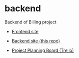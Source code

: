 # backend

Backend of Billing project

- [Frontend site](https://invoice-keeper.netlify.app/)
- [Backend site (this repo)](https://invoice-keeper.herokuapp.com/)

- [Project Planning Board (Trello)](https://trello.com/b/gZNJa6ig/the-root-of-all-evil)
